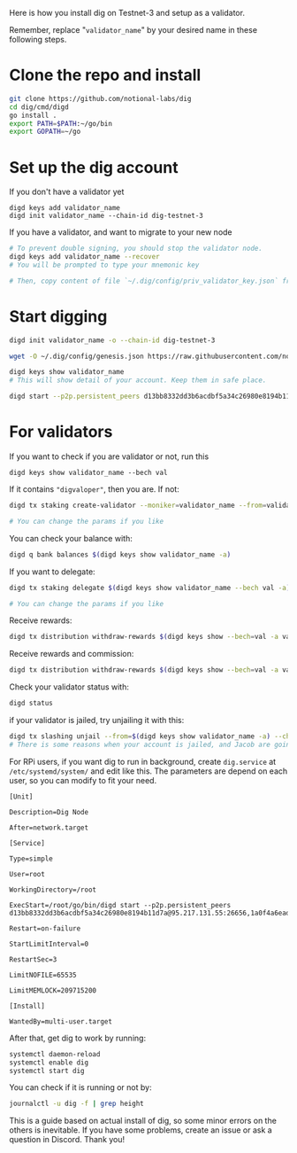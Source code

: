 Here is how you install dig on Testnet-3 and setup as a validator.

Remember, replace "`validator_name`" by your desired name in these following steps.

# Clone the repo and install

```bash
git clone https://github.com/notional-labs/dig
cd dig/cmd/digd
go install .
export PATH=$PATH:~/go/bin
export GOPATH=~/go
```

# Set up the dig account

If you don't have a validator yet
```
digd keys add validator_name
digd init validator_name --chain-id dig-testnet-3
```

If you have a validator, and want to migrate to your new node
```bash
# To prevent double signing, you should stop the validator node.
digd keys add validator_name --recover
# You will be prompted to type your mnemonic key

# Then, copy content of file `~/.dig/config/priv_validator_key.json` from old machine to new machine, same location.
```

# Start digging

```bash
digd init validator_name -o --chain-id dig-testnet-3

wget -O ~/.dig/config/genesis.json https://raw.githubusercontent.com/notional-labs/dig/master/networks/testnet-3/genesis.json

digd keys show validator_name
# This will show detail of your account. Keep them in safe place.

digd start --p2p.persistent_peers d13bb8332dd3b6acdbf5a34c26980e8194b11d7a@95.217.131.55:26656,1a0f4a6ead797ddce80fadf58e0092cbe152c2f8@65.21.74.62:2090
```
# For validators
If you want to check if you are validator or not, run this
```
digd keys show validator_name --bech val
```

If it contains `"digvaloper"`, then you are. If not:
```bash
digd tx staking create-validator --moniker=validator_name --from=validator_name --pubkey="$(digd tendermint show-validator)" --amount="1000000udig" --commission-max-rate="0.10" --commission-max-change-rate="0.05" --commission-rate="0.05" --fees 40000udig --gas 40000 --min-self-delegation 1 --chain-id dig-testnet-3

# You can change the params if you like
```
You can check your balance with:
```bash
digd q bank balances $(digd keys show validator_name -a)
```
If you want to delegate:
```bash
digd tx staking delegate $(digd keys show validator_name --bech val -a) 50000udig --chain-id dig-testnet-3 --from $(digd keys show validator_name -a)

# You can change the params if you like
```

Receive rewards:
```bash
digd tx distribution withdraw-rewards $(digd keys show --bech=val -a validator_name) --from validator_name --fees 40000udig --gas 40000 
```

Receive rewards and commission:
```bash
digd tx distribution withdraw-rewards $(digd keys show --bech=val -a validator_name) --from validator_name --commission --fees 40000udig --gas 40000
```

Check your validator status with:
```bash
digd status
```

if your validator is jailed, try unjailing it with this:
```bash
digd tx slashing unjail --from=$(digd keys show validator_name -a) --chain-id dig-testnet-3 --fees 40000udig --gas 40000
# There is some reasons when your account is jailed, and Jacob are going to change in the next build
```

For RPi users, if you want dig to run in background, create `dig.service` at `/etc/systemd/system/` and edit like this. The parameters are depend on each user, so you can modify to fit your need.
```
[Unit]

Description=Dig Node

After=network.target

[Service]

Type=simple

User=root

WorkingDirectory=/root

ExecStart=/root/go/bin/digd start --p2p.persistent_peers d13bb8332dd3b6acdbf5a34c26980e8194b11d7a@95.217.131.55:26656,1a0f4a6ead797ddce80fadf58e0092cbe152c2f8@65.21.74.62:2090

Restart=on-failure

StartLimitInterval=0

RestartSec=3

LimitNOFILE=65535

LimitMEMLOCK=209715200

[Install]

WantedBy=multi-user.target
```
After that, get dig to work by running:
```bash
systemctl daemon-reload
systemctl enable dig
systemctl start dig
```
You can check if it is running or not by:
```bash
journalctl -u dig -f | grep height
```

This is a guide based on actual install of dig, so some minor errors on the others is inevitable. If you have some problems, create an issue or ask a question in Discord. Thank you!
